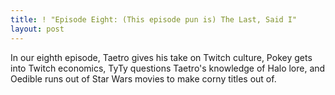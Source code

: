 ```yaml
---
title: ! "Episode Eight: (This episode pun is) The Last, Said I"
layout: post
---
```

In our eighth episode, Taetro gives his take on Twitch culture, Pokey gets into Twitch economics, TyTy questions Taetro's knowledge of Halo lore, and Oedible runs out of Star Wars movies to make corny titles out of.
